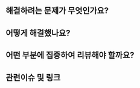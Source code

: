 <!--
    Create PR with title like "[(subject)] (description)".

    subjects: commit, rebase, push, etc.
-->

## 해결하려는 문제가 무엇인가요?

## 어떻게 해결했나요?

## 어떤 부분에 집중하여 리뷰해야 할까요?

## 관련이슈 및 링크